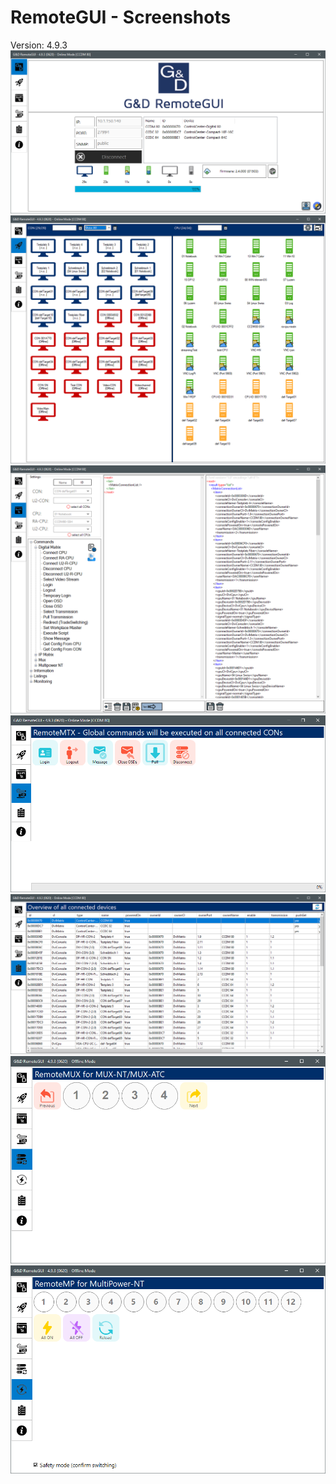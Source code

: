 # RemoteGUI - Screenshots 
Version: 4.9.3
![alt text](https://raw.githubusercontent.com/tomvalk/RemoteGUI-Releases/main/Screenshot_RemoteGUI/RemoteGUI_1.png)	 <br/>
![alt text](https://raw.githubusercontent.com/tomvalk/RemoteGUI-Releases/main/Screenshot_RemoteGUI//RemoteGUI_2.png)	 <br/>
![alt text](https://raw.githubusercontent.com/tomvalk/RemoteGUI-Releases/main/Screenshot_RemoteGUI/RemoteGUI_3.png)	 <br/>
![alt text](https://raw.githubusercontent.com/tomvalk/RemoteGUI-Releases/main/Screenshot_RemoteGUI//RemoteGUI_4.png)	 <br/>
![alt text](https://raw.githubusercontent.com/tomvalk/RemoteGUI-Releases/main/Screenshot_RemoteGUI/RemoteGUI_5.png)	 <br/>
![alt text](https://raw.githubusercontent.com/tomvalk/RemoteGUI-Releases/main/Screenshot_RemoteGUI//RemoteGUI_6.png)	 <br/>
![alt text](https://raw.githubusercontent.com/tomvalk/RemoteGUI-Releases/main/Screenshot_RemoteGUI/RemoteGUI_7.png)	 <br/>
